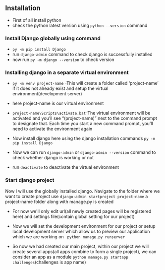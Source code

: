 ## Installation

- First of all install python 
- check the python latest version using `python --version` command
  
### Install Django globally using command
- `py -m pip install Django`
- run `django-admin` command to check django is successfully installed
- now run `py -m django --version` to check version
  
### Installing django in a separate virtual environment
- `py -m venv project-name` -This will create a folder called ‘project-name’ if it does not already exist and setup the virtual environment(development server)
- here project-name is our virtual environment 
- `project-name\Scripts\activate.bat`-The virtual environment will be activated and you’ll see “(project-name)” next to the command prompt to designate that. Each time you start a new command prompt, you’ll need to activate the environment again

- Now install django here using the django installation commands
  `py -m pip install Django`
- Now we can run `django-admin` or `django-admin --version` command to check whether django is working or not

- run `deactivate` to deactivate the virtual environment
### Start django project
Now I will use the globally installed django.
Navigate to the folder where we want to create project
 use `django-admin startproject project-name`
 a project-name folder along with manage.py is created
- For now we'll only edit url(all newly created pages will be registered here) and settings file(contain global setting for our project)


- Now we will set the development environment for our project or setup local development server which allow us to preview our application which we are working on
` python manage.py runserver`

- So now we had created our main project, within our project we will create several apps(all apps combine to form a single project), we can consider an app as a module
`python manage.py startapp challenges`(challenges is app name)




